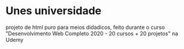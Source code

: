 # Unes universidade
 projeto de html puro para meios didadicos, feito durante o curso "Desenvolvimento Web Completo 2020 - 20 cursos + 20 projetos"  na Udemy
